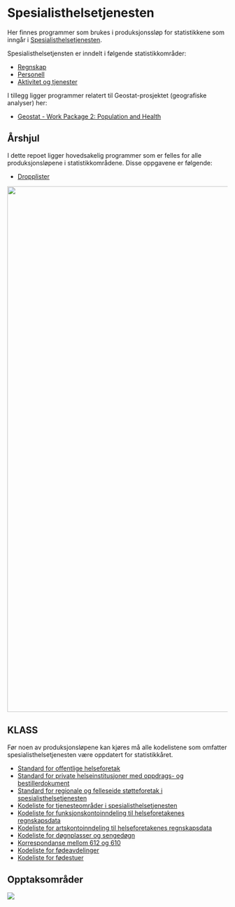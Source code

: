 # Spesialisthelsetjenesten

Her finnes programmer som brukes i produksjonssløp for statistikkene som inngår i [Spesialisthelsetjenesten](https://www.ssb.no/helse/helsetjenester/statistikk/spesialisthelsetjenesten). 

Spesialisthelsetjensten er inndelt i følgende statistikkområder:
+ [Regnskap](https://github.com/statisticsnorway/spesh-regnskap)
+ [Personell](https://github.com/statisticsnorway/spesh-personell)
+ [Aktivitet og tjenester](https://github.com/statisticsnorway/spesh-aktivitet)

I tillegg ligger programmer relatert til Geostat-prosjektet (geografiske analyser) her:
+ [Geostat - Work Package 2: Population and Health](https://github.com/statisticsnorway/geostat-wp2)

## Årshjul

I dette repoet ligger hovedsakelig programmer som er felles for alle produksjonsløpene i statistikkområdene. Disse oppgavene er følgende:
+ [Dropplister](https://github.com/statisticsnorway/speshelse/blob/master/experimental/Droplister%20forenkling.ipynb)


<img src="./images/Årshjul.PNG" width="1200">

## KLASS

Før noen av produksjonsløpene kan kjøres må alle kodelistene som omfatter spesialisthelsetjenesten være oppdatert for statistikkåret. 

+ [Standard for offentlige helseforetak](https://www.ssb.no/klass/klassifikasjoner/603)
+ [Standard for private helseinstitusjoner med oppdrags- og bestillerdokument](https://www.ssb.no/klass/klassifikasjoner/604)
+ [Standard for regionale og felleseide støtteforetak i spesialisthelsetjenesten](https://www.ssb.no/klass/klassifikasjoner/605)
+ [Kodeliste for tjenesteområder i spesialisthelsetjenesten](https://www.ssb.no/klass/klassifikasjoner/610/versjon/1768/koder)
+ [Kodeliste for funksjonskontoinndeling til helseforetakenes regnskapsdata](https://www.ssb.no/klass/klassifikasjoner/602/versjon/1757/koder)
+ [Kodeliste for artskontoinndeling til helseforetakenes regnskapsdata](https://www.ssb.no/klass/klassifikasjoner/606)
+ [Kodeliste for døgnplasser og sengedøgn](https://www.ssb.no/klass/klassifikasjoner/612/koder)
+ [Korrespondanse mellom 612 og 610](https://www.ssb.no/klass/klassifikasjoner/612/korrespondanser/893)
+ [Kodeliste for fødeavdelinger](https://www.ssb.no/klass/klassifikasjoner/608)
+ [Kodeliste for fødestuer](https://www.ssb.no/klass/klassifikasjoner/609)

## Opptaksområder

<img src="./images/opptaksområder_HF_test.html">